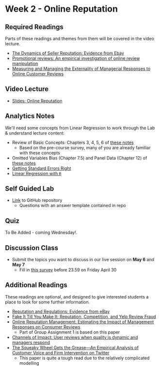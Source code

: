 # Week 2 - Online Reputation

## Required Readings

Parts of these readings and themes from them will be covered in the video lecture.

* [The Dynamics of Seller Reputation: Evidence from Ebay][rep-ebay]
* [Promotional reviews: An empirical investigation of online review manipulation](https://pubsonline.informs.org/doi/abs/10.1287/mnsc.2015.2304)
* [Measuring and Managing the Externality of Managerial Responses to Online Customer Reviews][chen-etal]

## Video Lecture

* [Slides: Online Reputation][lecture-slides-02]

<!-- * Part 1: Online Reputation
* Part 2: Fixed Effects in Regression
* Part 3: Understanding Difference in Differences -->

## Analytics Notes

We'll need some concepts from Linear Regression to work through the Lab & understand lecture content:

* Review of Basic Concepts: Chapters 3, 4, 5, 6 of [these notes](https://scpoecon.github.io/ScPoEconometrics/)
    * Based on the pre-course survey, many of you are already familiar with these concepts
* Omitted Variables Bias (Chapter 7.5) and Panel Data (Chapter 12) of [these notes](https://scpoecon.github.io/ScPoEconometrics/)
* [Getting Standard Errors Right][regression-errors]
* [Linear Regression with `R`][regression-r]

## Self Guided Lab

* [Link][lab-02] to GitHub repository 
    * Questions with an answer template contained in repo
## Quiz

To Be Added - coming Wednesday!.

<!-- * [Link][quiz-02] to Quiz on Canvas
    * **Due by 23.59 on 30 April 2021** -->

## Discussion Class

* Submit the topics you want to discuss in our live session on **May 6** and **May 7**
    * Fill in [this survey][week02-survey] before 23.59 on Friday April 30
## Additional Readings

These readings are optional, and designed to give interested students a place to look for some further information.

* [Reputation and Regulations: Evidence from eBay][rep-ebay2]
* [Fake It Till You Make It: Reputation, Competition, and Yelp Review Fraud][fake-yelp]
* [Online Reputation Management: Estimating the Impact of Management Responses on Consumer Reviews][orm-zervas] 
    * Part of Group Assignment 1 is based on this paper
* [Channels of Impact: User reviews when quality is dynamic and managers respond][orm-chev]
* [The Squeaky Wheel Gets the Grease—An Empirical Analysis of Customer Voice and Firm Intervention on Twitter][orm-cv]
    * This paper is quite a tough read due to the relatively complicated modelling

[rep-ebay]: https://onlinelibrary.wiley.com/doi/full/10.1111/j.1467-6451.2010.00405.x
[rep-ebay2]: https://pubsonline.informs.org/doi/pdf/10.1287/mnsc.2015.2323
[fake-yelp]: https://pubsonline.informs.org/doi/abs/10.1287/mnsc.2015.2304
[orm-zervas]: https://pubsonline.informs.org/doi/10.1287/mksc.2017.1043
[orm-chev]: https://pubsonline.informs.org/doi/abs/10.1287/mksc.2018.1090
[orm-cv]: https://pubsonline.informs.org/doi/abs/10.1287/mksc.2015.0912
[chen-etal]: https://repository.arizona.edu/bitstream/handle/10150/632181/2%20ISR-MR-Paper.pdf?sequence=1

[quiz-02]: https://tilburguniversity.instructure.com/courses/7508/quizzes

[regression-errors]: ../assets/lectures/week-02/regression-standard-errors.pdf
[regression-r]: ../assets/lectures/week-02/regression-r.pdf

[lecture-slides-02]: ../assets/lectures/week-02/week-02-slides.pdf
[lab-02]: https://github.com/tisem-digital-marketing/smwa-lab-02
[week02-survey]: https://forms.gle/Tg7ZpULXBpXffD1r9
